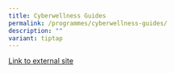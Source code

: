 ```yaml
---
title: Cyberwellness Guides
permalink: /programmes/cyberwellness-guides/
description: ""
variant: tiptap
---
```

[Link to external site](https://www.moe.gov.sg/education-in-sg/our-programmes/cyber-wellness)